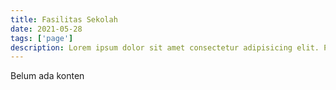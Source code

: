 ```yaml
---
title: Fasilitas Sekolah
date: 2021-05-28
tags: ['page']
description: Lorem ipsum dolor sit amet consectetur adipisicing elit. Perferendis accusantium sit illo neque rem omnis quaerat.
---
```


Belum ada konten